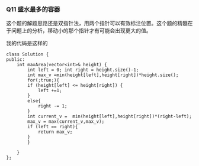 ### Q11 盛水最多的容器
这个题的解题思路还是双指针法，用两个指针可以有效标注位置。这个题的精髓在于问题上的分析，移动小的那个指针才有可能会出现更大的值。



我的代码是这样的
```
class Solution {
public:
    int maxArea(vector<int>& height) {
        int left = 0; int right = height.size()-1;
        int max_v =min(height[left],height[right])*height.size();
        for(;true;){
        if (height[left] <= height[right]) {
            left +=1;
        }
        else{
            right -= 1;
        }
        int current_v =  min(height[left],height[right])*(right-left);
        max_v = max(current_v,max_v);
        if (left == right){
            return max_v;
        }
        }
        
    }
};
```
